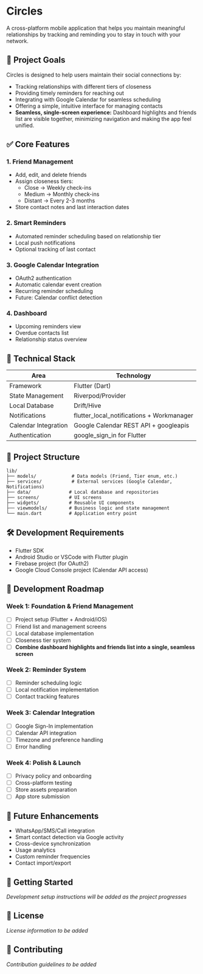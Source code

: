 # Circles

A cross-platform mobile application that helps you maintain meaningful relationships by tracking and reminding you to stay in touch with your network.

## 🎯 Project Goals

Circles is designed to help users maintain their social connections by:
- Tracking relationships with different tiers of closeness
- Providing timely reminders for reaching out
- Integrating with Google Calendar for seamless scheduling
- Offering a simple, intuitive interface for managing contacts
- **Seamless, single-screen experience:** Dashboard highlights and friends list are visible together, minimizing navigation and making the app feel unified.

## ✅ Core Features

### 1. Friend Management
- Add, edit, and delete friends
- Assign closeness tiers:
  - Close → Weekly check-ins
  - Medium → Monthly check-ins
  - Distant → Every 2-3 months
- Store contact notes and last interaction dates

### 2. Smart Reminders
- Automated reminder scheduling based on relationship tier
- Local push notifications
- Optional tracking of last contact

### 3. Google Calendar Integration
- OAuth2 authentication
- Automatic calendar event creation
- Recurring reminder scheduling
- Future: Calendar conflict detection

### 4. Dashboard
- Upcoming reminders view
- Overdue contacts list
- Relationship status overview

## 🧱 Technical Stack

| Area | Technology |
|------|------------|
| Framework | Flutter (Dart) |
| State Management | Riverpod/Provider |
| Local Database | Drift/Hive |
| Notifications | flutter_local_notifications + Workmanager |
| Calendar Integration | Google Calendar REST API + googleapis |
| Authentication | google_sign_in for Flutter |

## 📁 Project Structure

```
lib/
├── models/             # Data models (Friend, Tier enum, etc.)
├── services/           # External services (Google Calendar, Notifications)
├── data/              # Local database and repositories
├── screens/           # UI screens
├── widgets/           # Reusable UI components
├── viewmodels/        # Business logic and state management
└── main.dart          # Application entry point
```

## 🛠️ Development Requirements

- Flutter SDK
- Android Studio or VSCode with Flutter plugin
- Firebase project (for OAuth2)
- Google Cloud Console project (Calendar API access)

## 📅 Development Roadmap

### Week 1: Foundation & Friend Management
- [ ] Project setup (Flutter + Android/iOS)
- [ ] Friend list and management screens
- [ ] Local database implementation
- [ ] Closeness tier system
- [ ] **Combine dashboard highlights and friends list into a single, seamless screen**

### Week 2: Reminder System
- [ ] Reminder scheduling logic
- [ ] Local notification implementation
- [ ] Contact tracking features

### Week 3: Calendar Integration
- [ ] Google Sign-In implementation
- [ ] Calendar API integration
- [ ] Timezone and preference handling
- [ ] Error handling

### Week 4: Polish & Launch
- [ ] Privacy policy and onboarding
- [ ] Cross-platform testing
- [ ] Store assets preparation
- [ ] App store submission

## 🔮 Future Enhancements

- WhatsApp/SMS/Call integration
- Smart contact detection via Google activity
- Cross-device synchronization
- Usage analytics
- Custom reminder frequencies
- Contact import/export

## 📱 Getting Started

*Development setup instructions will be added as the project progresses*

## 📄 License

*License information to be added*

## 🤝 Contributing

*Contribution guidelines to be added*
